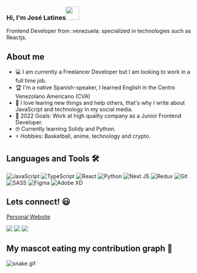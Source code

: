 <h3>Hi, I'm José Latines<img src="https://media.giphy.com/media/hvRJCLFzcasrR4ia7z/giphy.gif" width="35"></h3>
<p>Frontend Developer from :venezuela: specialized in technologies such as Reactjs.<p>

## About me
- 💻 I am currently a Freelancer Developer but I am looking to work in a full time job.
- 🏆 I'm a native Spanish-speaker, I learned English in the Centro Venezolano Americano (CVA)
- 👯 I love learing new things and help others, that's why I write about JavaScript and technology in my social media.
- 🥅 2022 Goals: Work at high quality company as a Junior Frontend Developer.
- 🤓 Currently learning Solidy and Python.
- ⚡ Hobbies: Basketball, anime, technology and crypto.

## Languages and Tools 🛠
![JavaScript](https://img.shields.io/badge/javascript-%23323330.svg?style=for-the-badge&logo=javascript&logoColor=%23F7DF1E)
![TypeScript](https://img.shields.io/badge/typescript-%23007ACC.svg?style=for-the-badge&logo=typescript&logoColor=white)
![React](https://img.shields.io/badge/react-%2320232a.svg?style=for-the-badge&logo=react&logoColor=%2361DAFB)
![Python](https://img.shields.io/badge/python-3670A0?style=for-the-badge&logo=python&logoColor=ffdd54)
![Next JS](https://img.shields.io/badge/Next-black?style=for-the-badge&logo=next.js&logoColor=white)
![Redux](https://img.shields.io/badge/redux-%23593d88.svg?style=for-the-badge&logo=redux&logoColor=white)
![Git](https://img.shields.io/badge/git-%23F05033.svg?style=for-the-badge&logo=git&logoColor=white)
![SASS](https://img.shields.io/badge/SASS-hotpink.svg?style=for-the-badge&logo=SASS&logoColor=white)
![Figma](https://img.shields.io/badge/figma-%23F24E1E.svg?style=for-the-badge&logo=figma&logoColor=white)
![Adobe XD](https://img.shields.io/badge/Adobe%20XD-470137?style=for-the-badge&logo=Adobe%20XD&logoColor=#FF61F6)

## Lets connect! 😃
  [Personal Website](https://joselatines.netlify.app) 
<p>
  <a href="mailto:joselatines33@gmail.com"><img src="https://img.shields.io/badge/-joselatines33@gmail.com-black?logo=gmail&style=flat-square"/></a>
  <a href="https://www.linkedin.com/in/jose-latines/"><img src="https://img.shields.io/badge/-joselatines-blue?logo=linkedin&style=flat-square"></a>
  <a href="https://linktr.ee/joselatines"><img src="https://img.shields.io/badge/-joselatines-black?logo=linktree&style=flat-square"></a>
</p>

## My mascot eating my contribution graph 🐍 
![snake gif](https://github.com/joselatines/joselatines/blob/output/github-contribution-grid-snake.gif)
